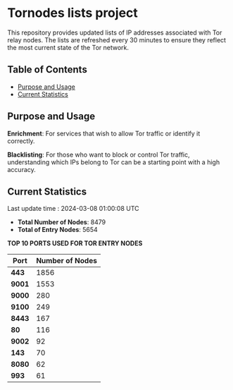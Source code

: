 # Tornodes lists project

This repository provides updated lists of IP addresses associated with Tor relay nodes. The lists are refreshed every 30 minutes to ensure they reflect the most current state of the Tor network.

## Table of Contents

- [Purpose and Usage](#purpose-and-usage)
- [Current Statistics](#current-statistics)


## Purpose and Usage

**Enrichment**: For services that wish to allow Tor traffic or identify it correctly.

**Blacklisting**: For those who want to block or control Tor traffic, understanding which IPs belong to Tor can be a starting point with a high accuracy.

## Current Statistics

Last update time : 2024-03-08 01:00:08 UTC

- **Total Number of Nodes**: 8479
- **Total of Entry Nodes**: 5654

**TOP 10 PORTS USED FOR TOR ENTRY NODES**

| **Port** | **Number of Nodes** |
|------|-----------------|
| **443**   | 1856  |
| **9001**   | 1553  |
| **9000**   | 280  |
| **9100**   | 249  |
| **8443**   | 167  |
| **80**   | 116  |
| **9002**   | 92  |
| **143**   | 70  |
| **8080**   | 62  |
| **993**   | 61  |

